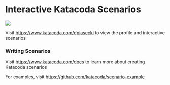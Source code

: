 # Interactive Katacoda Scenarios

[![](http://shields.katacoda.com/katacoda/dpiasecki/count.svg)](https://www.katacoda.com/dpiasecki "Get your profile on Katacoda.com")

Visit https://www.katacoda.com/dpiasecki to view the profile and interactive scenarios

### Writing Scenarios
Visit https://www.katacoda.com/docs to learn more about creating Katacoda scenarios

For examples, visit https://github.com/katacoda/scenario-example
